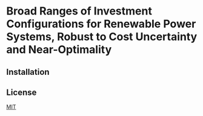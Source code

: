 # Broad Ranges of Investment Configurations for Renewable Power Systems, Robust to Cost Uncertainty and Near-Optimality

## Installation

## License

[MIT](LICENSE)